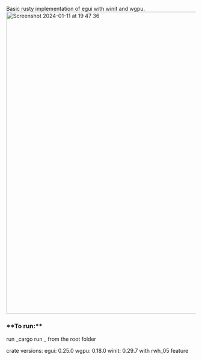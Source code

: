 Basic rusty implementation of egui with winit and wgpu.
<img width="802" alt="Screenshot 2024-01-11 at 19 47 36" src="https://github.com/ejb004/egui-wgpu-starter/assets/20781208/30f4a04f-d402-4c6e-b02f-66468b6e6ada">
<h3>**To run:**</h3>
run _cargo run _ from the root folder

crate versions:
egui: 0.25.0
wgpu: 0.18.0
winit: 0.29.7 with rwh_05 feature
